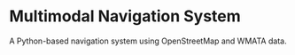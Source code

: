 # Multimodal Navigation System
A Python-based navigation system using OpenStreetMap and WMATA data.

